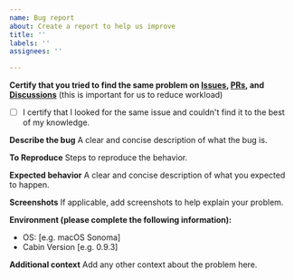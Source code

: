 ```yaml
---
name: Bug report
about: Create a report to help us improve
title: ''
labels: ''
assignees: ''

---
```


**Certify that you tried to find the same problem on [Issues](https://github.com/cabinpkg/cabin/issues), [PRs](https://github.com/cabinpkg/cabin/pulls), and [Discussions](https://github.com/orgs/cabinpkg/discussions)** (this is important for us to reduce workload)
- [ ] I certify that I looked for the same issue and couldn't find it to the best of my knowledge.

**Describe the bug**
A clear and concise description of what the bug is.

**To Reproduce**
Steps to reproduce the behavior.

**Expected behavior**
A clear and concise description of what you expected to happen.

**Screenshots**
If applicable, add screenshots to help explain your problem.

**Environment (please complete the following information):**
 - OS: [e.g. macOS Sonoma]
 - Cabin Version [e.g. 0.9.3]

**Additional context**
Add any other context about the problem here.
